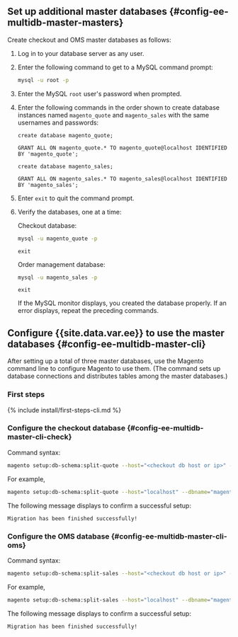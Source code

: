 ## Set up additional master databases {#config-ee-multidb-master-masters}

Create checkout and OMS master databases as follows:

1. Log in to your database server as any user.
2. Enter the following command to get to a MySQL command prompt:

   ```bash
   mysql -u root -p
   ```

3. Enter the MySQL `root` user's password when prompted.
4. Enter the following commands in the order shown to create database instances named `magento_quote` and `magento_sales` with the same usernames and passwords:

   ```shell
   create database magento_quote;
    ```

   ```shell
   GRANT ALL ON magento_quote.* TO magento_quote@localhost IDENTIFIED BY 'magento_quote';
   ```

   ```shell
   create database magento_sales;
   ```

   ```shell
   GRANT ALL ON magento_sales.* TO magento_sales@localhost IDENTIFIED BY 'magento_sales';
   ```

5. Enter `exit` to quit the command prompt.

6. Verify the databases, one at a time:

   Checkout database:

   ```bash
   mysql -u magento_quote -p
   ```

   ```shell
   exit
   ```

   Order management database:

   ```bash
   mysql -u magento_sales -p
   ```

   ```shell
   exit
   ```

   If the MySQL monitor displays, you created the database properly. If an error displays, repeat the preceding commands.

## Configure {{site.data.var.ee}} to use the master databases {#config-ee-multidb-master-cli}

After setting up a total of three master databases, use the Magento command line to configure Magento to use them. (The command sets up database connections and distributes tables among the master databases.)

### First steps

{% include install/first-steps-cli.md %}

### Configure the checkout database   {#config-ee-multidb-master-cli-check}

Command syntax:

```bash
magento setup:db-schema:split-quote --host="<checkout db host or ip>" --dbname="<name>" --username="<checkout db username>" --password="<password>"
```

For example,

```bash
magento setup:db-schema:split-quote --host="localhost" --dbname="magento_quote" --username="magento_quote" --password="magento_quote"
```

The following message displays to confirm a successful setup:

```terminal
Migration has been finished successfully!
```

### Configure the OMS database   {#config-ee-multidb-master-cli-oms}

Command syntax:

```bash
magento setup:db-schema:split-sales --host="<checkout db host or ip>" --dbname="<name>" --username="<checkout db username>" --password="<password>"
```

For example,

```bash
magento setup:db-schema:split-sales --host="localhost" --dbname="magento_sales" --username="magento_sales" --password="magento_sales"
```

The following message displays to confirm a successful setup:

```terminal
Migration has been finished successfully!
```
